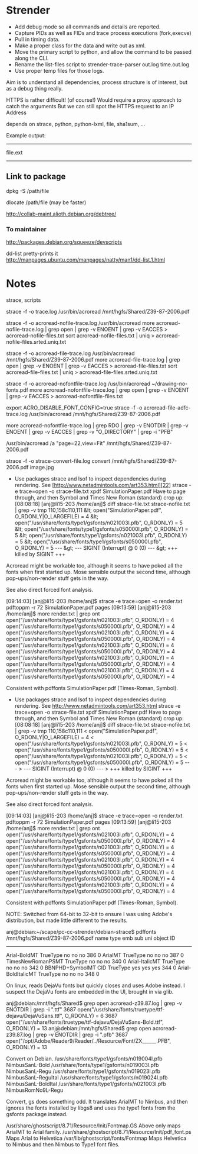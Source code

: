 Strender
========

* Add debug mode so all commands and details are reported.
* Capture PIDs as well as FIDs and trace process executions (fork,execve)
* Pull in timing data.
* Make a proper class for the data and write out as xml.
* Move the primary script to python, and allow the command to be passed along the CLI.
* Rename the list-files script to strender-trace-parser out.log time.out.log
* Use proper temp files for those logs.

Aim is to understand all dependencies, process structure is of interest, but as a debug thing really.

HTTPS is rather difficult! (of course!)
Would require a proxy approach to catch the arguments
But we can still spot the HTTPS request to an IP Address

depends on strace, python, python-lxml, file, sha1sum, ...

Example output:

----
<?xml ?>
<trace pid="XXX">

 <process pid="XXX">
  <execve pid="XXX" command=""/>
  <times>
  </times>
 </process>

 <connections>
  <connect host="" port="" portProtocol="DNS" fromPid="pid" />
  <connect host="" port="" portProtocol="HTTP" fromPid="pid">
   <http method="GET" uri="http://" />
  </connect>
 </connections>

 <files>
  <file mode="READ" fromPackage="package" fromPid="pid" type="" sha1="">file.ext</file>
 </files>

</trace>

----


Link to package
---------------
dpkg -S /path/file

dlocate /path/file (may be faster)

http://collab-maint.alioth.debian.org/debtree/

### To maintainer ###
http://packages.debian.org/squeeze/devscripts

dd-list pretty-prints it
http://manpages.ubuntu.com/manpages/natty/man1/dd-list.1.html


Notes
=====

strace, scripts

strace -f -o trace.log /usr/bin/acroread /mnt/hgfs/Shared/Z39-87-2006.pdf

strace -f -o acroread-nofile-trace.log /usr/bin/acroread
more acroread-nofile-trace.log | grep open | grep -v ENOENT | grep -v EACCES > acroread-nofile-files.txt
sort acroread-nofile-files.txt | uniq > acroread-nofile-files.srted.uniq.txt

strace -f -o acroread-file-trace.log /usr/bin/acroread /mnt/hgfs/Shared/Z39-87-2006.pdf
more acroread-file-trace.log | grep open | grep -v ENOENT | grep -v EACCES > acroread-file-files.txt
sort acroread-file-files.txt | uniq > acroread-file-files.srted.uniq.txt

strace -f -o acroread-nofontfile-trace.log /usr/bin/acroread ~/drawing-no-fonts.pdf
more acroread-nofontfile-trace.log | grep open | grep -v ENOENT | grep -v EACCES > acroread-nofontfile-files.txt

export ACRO_DISABLE_FONT_CONFIG=true
strace -f -o acroread-file-adfc-trace.log /usr/bin/acroread /mnt/hgfs/Shared/Z39-87-2006.pdf 

more acroread-nofontfile-trace.log | grep RDO | grep -v ENOTDIR | grep -v ENOENT | grep -v EACCES | grep -v "O_DIRECTORY" | grep -i "PFB"

/usr/bin/acroread /a "page=22,view=Fit" /mnt/hgfs/Shared/Z39-87-2006.pdf 

strace -f -o strace-convert-file.log convert /mnt/hgfs/Shared/Z39-87-2006.pdf image.jpg

 - Use packages strace and lsof to inspect dependencies during rendering. See [http://www.netadmintools.com/art353.html][22]  strace -e trace=open -o strace-file.txt xpdf SimulationPaper.pdf Have to page through, and then Symbol and Times New Roman (standard) crop up: [08:08:18] [anj@li15-203 /home/anj]$ diff strace-file.txt strace-nofile.txt | grep -v tmp 110,158c110,111 &amp;lt; open("SimulationPaper.pdf", O_RDONLY|O_LARGEFILE) = 4 &amp;lt; open("/usr/share/fonts/type1/gsfonts/n021003l.pfb", O_RDONLY) = 5 &amp;lt; open("/usr/share/fonts/type1/gsfonts/s050000l.pfb", O_RDONLY) = 5 &amp;lt; open("/usr/share/fonts/type1/gsfonts/n021003l.pfb", O_RDONLY) = 5 &amp;lt; open("/usr/share/fonts/type1/gsfonts/s050000l.pfb", O_RDONLY) = 5 --- &amp;gt; --- SIGINT (Interrupt) @ 0 (0) --- &amp;gt; +++ killed by SIGINT +++

Acroread might be workable too, although it seems to have poked all the fonts when first started up. Mose sensible output the second time, although pop-ups/non-render stuff gets in the way.

See also direct forced font analysis.

[09:14:03] [anj@li15-203 /home/anj]$ strace -e trace=open -o render.txt pdftoppm -r 72 SimulationPaper.pdf pages [09:13:59] [anj@li15-203 /home/anj]$ more render.txt | grep ont open("/usr/share/fonts/type1/gsfonts/n021003l.pfb", O_RDONLY) = 4 open("/usr/share/fonts/type1/gsfonts/s050000l.pfb", O_RDONLY) = 4 open("/usr/share/fonts/type1/gsfonts/n021003l.pfb", O_RDONLY) = 4 open("/usr/share/fonts/type1/gsfonts/s050000l.pfb", O_RDONLY) = 4 open("/usr/share/fonts/type1/gsfonts/n021003l.pfb", O_RDONLY) = 4 open("/usr/share/fonts/type1/gsfonts/s050000l.pfb", O_RDONLY) = 4 open("/usr/share/fonts/type1/gsfonts/n021003l.pfb", O_RDONLY) = 4 open("/usr/share/fonts/type1/gsfonts/s050000l.pfb", O_RDONLY) = 4 open("/usr/share/fonts/type1/gsfonts/n021003l.pfb", O_RDONLY) = 4 open("/usr/share/fonts/type1/gsfonts/s050000l.pfb", O_RDONLY) = 4

Consistent with pdffonts SimulationPaper.pdf (Times-Roman, Symbol).


* Use packages strace and lsof to inspect dependencies during rendering. See http://www.netadmintools.com/art353.html strace -e trace=open -o strace-file.txt xpdf SimulationPaper.pdf Have to page through, and then Symbol and Times New Roman (standard) crop up: [08:08:18] [anj@li15-203 /home/anj]$ diff strace-file.txt strace-nofile.txt | grep -v tmp 110,158c110,111 &lt; open("SimulationPaper.pdf", O_RDONLY|O_LARGEFILE) = 4 &lt; open("/usr/share/fonts/type1/gsfonts/n021003l.pfb", O_RDONLY) = 5 &lt; open("/usr/share/fonts/type1/gsfonts/s050000l.pfb", O_RDONLY) = 5 &lt; open("/usr/share/fonts/type1/gsfonts/n021003l.pfb", O_RDONLY) = 5 &lt; open("/usr/share/fonts/type1/gsfonts/s050000l.pfb", O_RDONLY) = 5 --- &gt; --- SIGINT (Interrupt) @ 0 (0) --- &gt; +++ killed by SIGINT +++

Acroread might be workable too, although it seems to have poked all the fonts when first started up. Mose sensible output the second time, although pop-ups/non-render stuff gets in the way.

See also direct forced font analysis.

[09:14:03] [anj@li15-203 /home/anj]$ strace -e trace=open -o render.txt pdftoppm -r 72 SimulationPaper.pdf pages [09:13:59] [anj@li15-203 /home/anj]$ more render.txt | grep ont open("/usr/share/fonts/type1/gsfonts/n021003l.pfb", O_RDONLY) = 4 open("/usr/share/fonts/type1/gsfonts/s050000l.pfb", O_RDONLY) = 4 open("/usr/share/fonts/type1/gsfonts/n021003l.pfb", O_RDONLY) = 4 open("/usr/share/fonts/type1/gsfonts/s050000l.pfb", O_RDONLY) = 4 open("/usr/share/fonts/type1/gsfonts/n021003l.pfb", O_RDONLY) = 4 open("/usr/share/fonts/type1/gsfonts/s050000l.pfb", O_RDONLY) = 4 open("/usr/share/fonts/type1/gsfonts/n021003l.pfb", O_RDONLY) = 4 open("/usr/share/fonts/type1/gsfonts/s050000l.pfb", O_RDONLY) = 4 open("/usr/share/fonts/type1/gsfonts/n021003l.pfb", O_RDONLY) = 4 open("/usr/share/fonts/type1/gsfonts/s050000l.pfb", O_RDONLY) = 4

Consistent with pdffonts SimulationPaper.pdf (Times-Roman, Symbol).

NOTE: Switched from 64-bit to 32-bit to ensure I was using Adobe's distribution, but made little different to the results.

anj@debian:~/scape/pc-cc-strender/debian-strace$ pdffonts /mnt/hgfs/Shared/Z39-87-2006.pdf 
name                                 type              emb sub uni object ID
------------------------------------ ----------------- --- --- --- ---------
Arial-BoldMT                         TrueType          no  no  no     386  0
ArialMT                              TrueType          no  no  no     387  0
TimesNewRomanPSMT                    TrueType          no  no  no     340  0
Arial-ItalicMT                       TrueType          no  no  no     342  0
BBNPHD+SymbolMT                      CID TrueType      yes yes yes    344  0
Arial-BoldItalicMT                   TrueType          no  no  no     348  0

On linux, reads DejaVu fonts but quickly closes and uses Adobe instead. I suspect the DejaVu fonts are embedded in the UI, brought in via glib.

anj@debian:/mnt/hgfs/Shared$ grep open acroread-z39.87.log | grep -v ENOTDIR | grep -i "\.ttf"
3687  open("/usr/share/fonts/truetype/ttf-dejavu/DejaVuSans.ttf", O_RDONLY) = 6
3687  open("/usr/share/fonts/truetype/ttf-dejavu/DejaVuSans-Bold.ttf", O_RDONLY) = 13
anj@debian:/mnt/hgfs/Shared$ grep open acroread-z39.87.log | grep -v ENOTDIR | grep -i "\.pfb"
3687  open("/opt/Adobe/Reader9/Reader/../Resource/Font/ZX______.PFB", O_RDONLY) = 13


Convert on Debian.
/usr/share/fonts/type1/gsfonts/n019004l.pfb NimbusSanL-Bold
/usr/share/fonts/type1/gsfonts/n019003l.pfb NimbusSanL-Regu
/usr/share/fonts/type1/gsfonts/n019023l.pfb NimbusSanL-ReguItal
/usr/share/fonts/type1/gsfonts/n019024l.pfb NimbusSanL-BoldItal
/usr/share/fonts/type1/gsfonts/n021003l.pfb NimbusRomNo9L-Regu

Convert, gs does something odd. It translates ArialMT to Nimbus, and then ignores the fonts installed by libgs8 and uses the type1 fonts from the gsfonts package instead.

/usr/share/ghostscript/8.71/Resource/Init/Fontmap.GS
Above only maps ArialMT to Arial family.
/usr/share/ghostscript/8.71/Resource/Init/pdf_font.ps
Maps Arial to Helvetica
/var/lib/ghostscript/fonts/Fontmap
Maps Helvetica to Nimbus and then Nimbus to Type1 font files.


